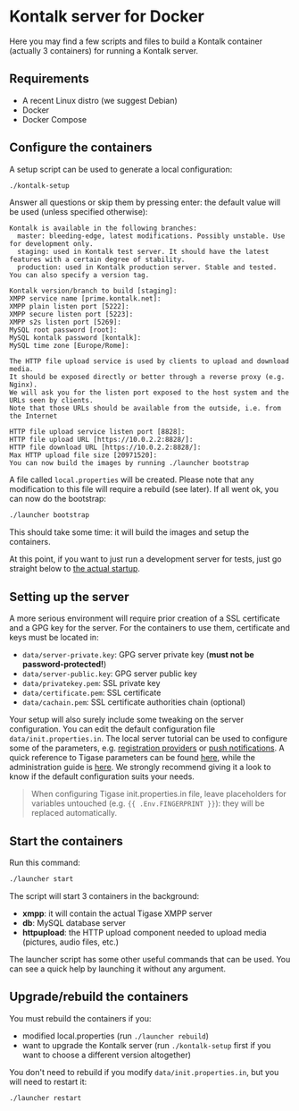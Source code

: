 Kontalk server for Docker
=========================

Here you may find a few scripts and files to build a Kontalk container
(actually 3 containers) for running a Kontalk server.

## Requirements

* A recent Linux distro (we suggest Debian)
* Docker
* Docker Compose

## Configure the containers

A setup script can be used to generate a local configuration:

```bash
./kontalk-setup
```

Answer all questions or skip them by pressing enter: the default value will be used (unless specified otherwise):

```
Kontalk is available in the following branches:
  master: bleeding-edge, latest modifications. Possibly unstable. Use for development only.
  staging: used in Kontalk test server. It should have the latest features with a certain degree of stability.
  production: used in Kontalk production server. Stable and tested.
You can also specify a version tag.

Kontalk version/branch to build [staging]: 
XMPP service name [prime.kontalk.net]: 
XMPP plain listen port [5222]: 
XMPP secure listen port [5223]: 
XMPP s2s listen port [5269]: 
MySQL root password [root]: 
MySQL kontalk password [kontalk]: 
MySQL time zone [Europe/Rome]: 

The HTTP file upload service is used by clients to upload and download media.
It should be exposed directly or better through a reverse proxy (e.g. Nginx).
We will ask you for the listen port exposed to the host system and the URLs seen by clients.
Note that those URLs should be available from the outside, i.e. from the Internet

HTTP file upload service listen port [8828]: 
HTTP file upload URL [https://10.0.2.2:8828/]: 
HTTP file download URL [https://10.0.2.2:8828/]: 
Max HTTP upload file size [20971520]: 
You can now build the images by running ./launcher bootstrap
```

A file called `local.properties` will be created. Please note that any modification
to this file will require a rebuild (see later).
If all went ok, you can now do the bootstrap:

```bash
./launcher bootstrap
```

This should take some time: it will build the images and setup the containers.

At this point, if you want to just run a development server for tests, just
go straight below to [the actual startup](#start-the-containers).

## Setting up the server

A more serious environment will require prior creation of a SSL certificate and
a GPG key for the server. For the containers to use them, certificate and keys must
be located in:

* `data/server-private.key`: GPG server private key (**must not be password-protected!**)
* `data/server-public.key`: GPG server public key
* `data/privatekey.pem`: SSL private key
* `data/certificate.pem`: SSL certificate
* `data/cachain.pem`: SSL certificate authorities chain (optional)

Your setup will also surely include some tweaking on the server configuration.
You can edit the default configuration file `data/init.properties.in`.
The local server tutorial can be used to configure some of the parameters,
e.g. [registration providers](/docs/local-server-howto.md#registration) or
[push notifications](/docs/local-server-howto.md#push-notifications). A quick
reference to Tigase parameters can be found [here](http://docs.tigase.org/tigase-server/7.1.0/Properties_Guide/html/),
while the administration guide is [here](http://docs.tigase.org/tigase-server/7.1.0/Administration_Guide/html/).
We strongly recommend giving it a look to know if the default configuration suits your needs.

> When configuring Tigase init.properties.in file, leave placeholders for
variables untouched (e.g. `{{ .Env.FINGERPRINT }}`): they will be replaced
automatically.

## Start the containers

Run this command:

```bash
./launcher start
```

The script will start 3 containers in the background:

* **xmpp**: it will contain the actual Tigase XMPP server
* **db**: MySQL database server
* **httpupload**: the HTTP upload component needed to upload media (pictures, audio files, etc.)

The launcher script has some other useful commands that can be used. You can see
a quick help by launching it without any argument.

## Upgrade/rebuild the containers

You must rebuild the containers if you:

* modified local.properties (run `./launcher rebuild`)
* want to upgrade the Kontalk server (run `./kontalk-setup` first if you want to choose a different version altogether)

You don't need to rebuild if you modify `data/init.properties.in`, but you will need to restart it:

```bash
./launcher restart
```
